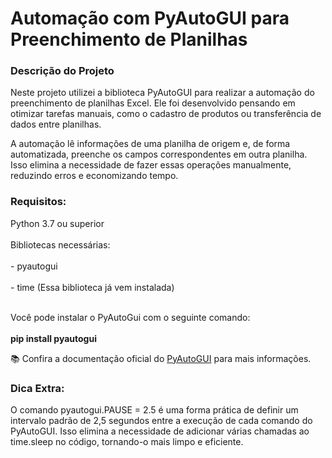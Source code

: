 <h1>Automação com PyAutoGUI para Preenchimento de Planilhas</h1>

<h3>Descrição do Projeto</h3>
Neste projeto utilizei a biblioteca PyAutoGUI para realizar a automação do preenchimento de planilhas Excel. Ele foi desenvolvido pensando em otimizar tarefas manuais, como o cadastro de produtos ou transferência de dados entre planilhas.

A automação lê informações de uma planilha de origem e, de forma automatizada, preenche os campos correspondentes em outra planilha. Isso elimina a necessidade de fazer essas operações manualmente, reduzindo erros e economizando tempo.

<h3>Requisitos:</h3>
Python 3.7 ou superior<br></br>
Bibliotecas necessárias:<br></br>
- pyautogui <br></br>
- time (Essa biblioteca já vem instalada) <br></br>

Você pode instalar o PyAutoGui com o seguinte comando:<br></br>
<strong>pip install pyautogui</strong> 

📚  Confira a documentação oficial do [PyAutoGUI](https://pyautogui.readthedocs.io/en/latest/) para mais informações. 

<h3>Dica Extra:</h3>
O comando pyautogui.PAUSE = 2.5 é uma forma prática de definir um intervalo padrão de 2,5 segundos entre a execução de cada comando do PyAutoGUI. Isso elimina a necessidade de adicionar várias chamadas ao time.sleep no código, tornando-o mais limpo e eficiente.
